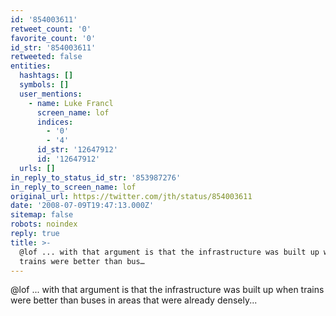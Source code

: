 ```yaml
---
id: '854003611'
retweet_count: '0'
favorite_count: '0'
id_str: '854003611'
retweeted: false
entities:
  hashtags: []
  symbols: []
  user_mentions:
    - name: Luke Francl
      screen_name: lof
      indices:
        - '0'
        - '4'
      id_str: '12647912'
      id: '12647912'
  urls: []
in_reply_to_status_id_str: '853987276'
in_reply_to_screen_name: lof
original_url: https://twitter.com/jth/status/854003611
date: '2008-07-09T19:47:13.000Z'
sitemap: false
robots: noindex
reply: true
title: >-
  @lof ... with that argument is that the infrastructure was built up when
  trains were better than bus…
---
```


@lof ... with that argument is that the infrastructure was built up when trains were better than buses in areas that were already densely...
